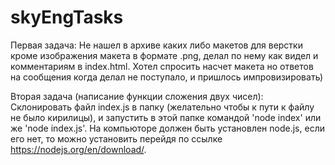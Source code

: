 # skyEngTasks

Первая задача:
Не нашел в архиве каких либо макетов для верстки кроме изображения макета в формате .png,
делал по нему как видел и комментариям в index.html. 
Хотел спросить насчет макета но ответов на сообщения когда делал не поступало, и пришлось импровизировать)

Вторая задача (написание функции сложения двух чисел):
Склонировать файл index.js в папку (желательно чтобы к пути к файлу не было кирилицы),
и запустить в этой папке командой 'node index' или же 'node index.js'.
На компьюторе должен быть установлен node.js, если его нет, 
то можно установить перейдя по ссылке https://nodejs.org/en/download/. 
